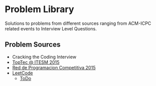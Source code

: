 # Problem Library
Solutions to problems from different sources ranging from ACM-ICPC related events to Interview Level Questions.


## Problem Sources
- Cracking the Coding Interview
- [TopTec @ ITESM 2015](http://monterrey.acm.org/toptec.html "TopTec")
- [Red de Programacion Competitiva 2015](http://redprogramacioncompetitiva.com/boca/ "Red de Programacion Competitiva 2015")
- [LeetCode](https://oj.leetcode.com/problemset/algorithms/ "LeetCode")
    + [ToDo](LeetCode/list.todo)